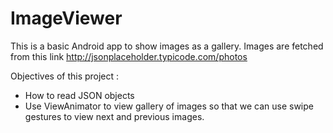 ImageViewer
===========
This is a basic Android app to show images as a gallery. Images are fetched from this link
http://jsonplaceholder.typicode.com/photos

Objectives of this project :
- How to read JSON objects
- Use ViewAnimator to view gallery of images so that we can use swipe gestures to view next and previous images.
